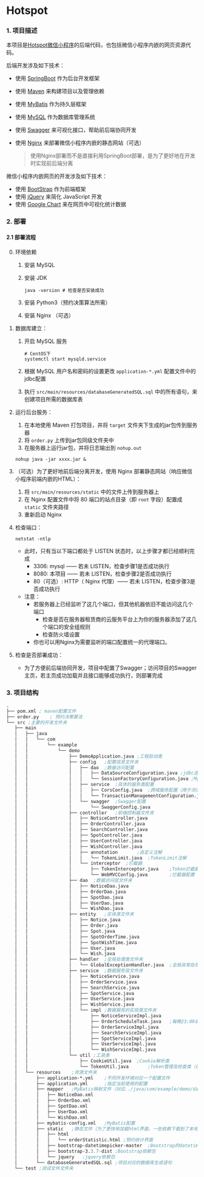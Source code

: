 # Hotspot

### 1. 项目描述

本项目是[Hotspot微信小程序](https://github.com/Big-sisters-of-Anping/Hotspot-front)的后端代码，也包括微信小程序内嵌的网页资源代码。

后端开发涉及如下技术：

* 使用 [SpringBoot](https://spring.io/projects/spring-boot) 作为后台开发框架

* 使用 [Maven](http://maven.apache.org/index.html) 来构建项目以及管理依赖

* 使用 [MyBatis](https://mybatis.org/mybatis-3/) 作为持久层框架

* 使用 [MySQL](https://www.mysql.com/) 作为数据库管理系统

* 使用 [Swagger](https://swagger.io/) 来可视化接口，帮助前后端协同开发

* 使用 [Nginx](http://nginx.org/en/) 来部署微信小程序内嵌的静态网站（可选）

  > 使用Nginx部署而不是直接利用SpringBoot部署，是为了更好地在开发时实现前后端分离

微信小程序内嵌网页的开发涉及如下技术：

* 使用 [BootStrap](https://www.bootcss.com/) 作为前端框架
* 使用 [jQuery](https://jquery.com/)  来简化 JavaScript 开发
* 使用 [Google Chart](https://developers.google.cn/chart/interactive/docs) 来在网页中可视化统计数据



### 2. 部署

#### 2.1 部署流程

0. 环境依赖
   1. 安装 MySQL
   
   2. 安装 JDK
   
      ```shell
      java -version # 检查是否安装成功
      ```
   
   3. 安装 Python3（预约决策算法所需）

   4. 安装 Nginx （可选）
   
1. 数据库建立：

   1. 开启 MySQL 服务

      ```shell
      # CentOS下
      systemctl start mysqld.service
      ```

   2. 根据 MySQL 用户名和密码的设置更改 `application-*.yml` 配置文件中的jdbc配置

   3. 执行 `src/main/resources/databaseGeneratedSQL.sql` 中的所有语句，来创建项目所需的数据库表

2. 运行后台服务：

   1. 在本地使用 Maven 打包项目，并将 `target`  文件夹下生成的jar包传到服务器
   2. 将 `order.py` 上传到jar包同级文件夹中
   3. 在服务器上运行jar包，并将日志输出到 `nohup.out`

   ```shell
   nohup java -jar xxxx.jar &
   ```

3. （可选）为了更好地前后端分离开发，使用 Nginx 部署静态网站（响应微信小程序前端内嵌的HTML）：

   1. 将 `src/main/resources/static` 中的文件上传到服务器上
   2. 在 Nginx 配置文件中将 80 端口的站点目录（即 `root` 字段）配置成 `static` 文件夹路径
   3. 重新启动 Nginx

4. 检查端口：

   ```shell
   netstat -ntlp
   ```

   * 此时，只有当以下端口都处于 LISTEN 状态时，以上步骤才都已经顺利完成
     * 3306: mysql —— 若未 LISTEN，检查步骤1是否成功执行
     * 8080: 本项目	—— 若未 LISTEN，检查步骤2是否成功执行
     * 80（可选）: HTTP（ Nginx 代理）—— 若未 LISTEN，检查步骤3是否成功执行
   * 注意：
     * 若服务器上已经监听了这几个端口，但其他机器依旧不能访问这几个端口
       * 检查是否在服务器租赁商的云服务平台上为你的服务器添加了这几个端口的安全组规则
       * 检查防火墙设置
     * 你也可以用Nginx为需要监听的端口配置统一的代理端口。

5. 检查是否部署成功：

   * 为了方便前后端协同开发，项目中配置了Swagger；访问项目的Swagger主页，若主页成功加载并且接口能够成功执行，则部署完成



### 3. 项目结构

```lisp
.
├── pom.xml	; maven配置文件
├── order.py	; 预约决策算法
└── src	;主要的开发文件夹
   ├── main
   │   ├── java
   │   │   └── com
   │   │       └── example
   │   │           └── demo
   │   │               ├── DemoApplication.java	;工程启动类
   │   │               ├── config	;配置信息文件夹
   │   │               │   ├── dao	;数据访问配置
   │   │               │   │   ├── DataSourceConfiguration.java	;jdbc连接配置
   │   │               │   │   └── SessionFactoryConfiguration.java	;MyBatis配置
   │   │               │   ├── service	;具体的服务类配置
   │   │               │   │   ├── CorsConfig.java	;跨域服务配置（用于浏览器访问时）
   │   │               │   │   └── TransactionManagementConfiguration.java	;数据库事务配置
   │   │               │   └── swagger	;Swagger配置
   │   │               │       └── SwaggerConfig.java
   │   │               ├── controller	;前端控制器文件夹
   │   │               │   ├── NoticeController.java
   │   │               │   ├── OrderController.java
   │   │               │   ├── SearchController.java
   │   │               │   ├── SpotController.java
   │   │               │   ├── UserController.java
   │   │               │   ├── WishController.java
   │   │               │   ├── annotation		;自定义注解
   │   │               │   │   └── TokenLimit.java	;TokenLimit注解
   │   │               │   └── interceptor	;拦截器
   │   │               │       ├── TokenInterceptor.java	;Token拦截器
   │   │               │       └── WebMVCConfig.java		;拦截器配置
   │   │               ├── dao	;数据访问层文件夹
   │   │               │   ├── NoticeDao.java
   │   │               │   ├── OrderDao.java
   │   │               │   ├── SpotDao.java
   │   │               │   ├── UserDao.java
   │   │               │   └── WishDao.java
   │   │               ├── entity	;实体类文件夹
   │   │               │   ├── Notice.java
   │   │               │   ├── Order.java
   │   │               │   ├── Spot.java
   │   │               │   ├── SpotOrderTime.java
   │   │               │   ├── SpotWishTime.java
   │   │               │   ├── User.java
   │   │               │   └── Wish.java
   │   │               ├── handler	;全局处理类文件夹
   │   │               │   └── GlobalExceptionHandler.java	;全局异常处理类
   │   │               ├── service	;数据服务层文件夹
   │   │               │   ├── NoticeService.java
   │   │               │   ├── OrderService.java
   │   │               │   ├── SearchService.java
   │   │               │   ├── SpotService.java
   │   │               │   ├── UserService.java
   │   │               │   ├── WishService.java
   │   │               │   └── impl	;数据服务的实现类文件夹
   │   │               │       ├── NoticeServiceImpl.java
   │   │               │       ├── OrderScheduleTask.java	;每晚23:00调用预约决策算法
   │   │               │       ├── OrderServiceImpl.java
   │   │               │       ├── SearchServiceImpl.java
   │   │               │       ├── SpotServiceImpl.java
   │   │               │       ├── UserServiceImpl.java
   │   │               │       └── WishServiceImpl.java
   │   │               └── util	;工具类
   │   │                   ├── CookieUtil.java	;Cookie解析类
   │   │                   └── TokenUtil.java		;Token管理及检查类（在TokenInterceptor中使用）
   │   └── resources	;资源文件夹
   │       ├── application-*.yml	;不同开发环境对应一个配置文件
   │       ├── application.yml		;指定当前使用的配置
   │       ├── mapper	;MyBatis映射文件（对应../java/com/example/demo/dao中的每个数据访问接口）
   │       │   ├── NoticeDao.xml
   │       │   ├── OrderDao.xml
   │       │   ├── SpotDao.xml
   │       │   ├── UserDao.xml
   │       │   └── WishDao.xml
   │       ├── mybatis-config.xml	;MyBatis配置
   │       ├── static	;静态文件（为了更快地加载html界面，一些依赖下载到了本地）
   │       │   ├── html
   │       │   │   └── orderStatistic.html ;预约统计界面
   │       │   ├── bootstrap-datetimepicker-master	;Bootstrap的datetimepicker依赖包
   │       │   ├── bootstrap-3.3.7-dist	;Bootstrap依赖包
   │       │   └── jquery	;jquery依赖包
   │       └── databaseGeneratedSQL.sql	;项目对应的数据库生成语句
   └── test ;测试文件文件夹
```
